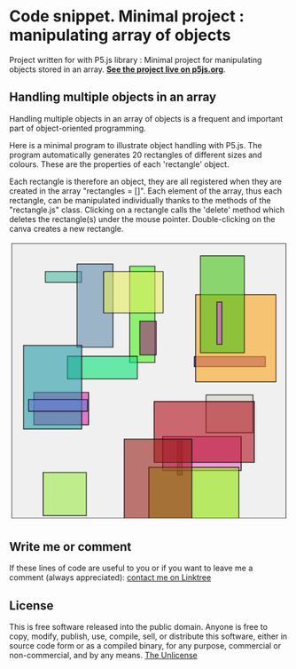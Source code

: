 # Code snippet. Minimal project : manipulating array of objects
Project written for with P5.js library : Minimal project for manipulating objects stored in an array.
**[See the project live on p5js.org](https://editor.p5js.org/zeredbox/full/RvE2ya74h)**.

## Handling multiple objects in an array
Handling multiple objects in an array of objects is a frequent and important part of object-oriented programming. 

Here is a minimal program to illustrate object handling with P5.js. The program automatically generates 20 rectangles of different sizes and colours. These are the properties of each 'rectangle' object.

Each rectangle is therefore an object, they are all registered when they are created in the array "rectangles = []". Each element of the array, thus each rectangle, can be manipulated individually thanks to the methods of the "rectangle.js" class. Clicking on a rectangle calls the 'delete' method which deletes the rectangle(s) under the mouse pointer. Double-clicking on the canva creates a new rectangle.

![hsb harmonic color](/rectangles.png)


## Write me or comment
If these lines of code are useful to you or if you want to leave me a comment (always appreciated): [contact me on Linktree](https://linktr.ee/zeredbox)

## License
This is free software released into the public domain.
Anyone is free to copy, modify, publish, use, compile, sell, or distribute this software, either in source code form or as a compiled binary, for any purpose, commercial or non-commercial, and by any means.
[The Unlicense](https://unlicense.org)
